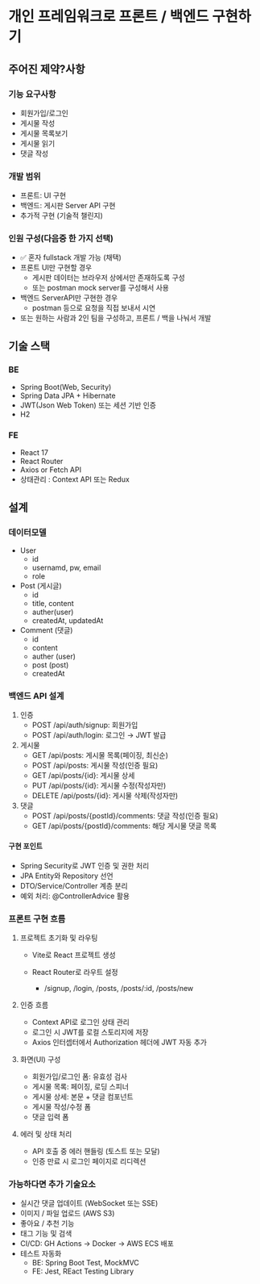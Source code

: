 # 개인 프레임워크로 프론트 / 백엔드 구현하기

## 주어진 제약?사항

### 기능 요구사항
  
- 회원가입/로그인
- 게시물 작성
- 게시물 목록보기
- 게시물 읽기
- 댓글 작성

### 개발 범위

- 프론트: UI 구현
- 백엔드: 게시판 Server API 구현
- 추가적 구현 (기술적 챌린지)

### 인원 구성(다음중 한 가지 선택)

- ✅ 혼자 fullstack 개발 가능 (채택)
- 프론트 UI만 구현할 경우
  - 게시판 데이터는 브라우저 상에서만 존재하도록 구성
  - 또는 postman mock server를 구성해서 사용
- 백엔드 ServerAPI만 구현한 경우
  - postman 등으로 요청을 직접 보내서 시연
- 또는 원하는 사람과 2인 팀을 구성하고, 프론트 / 백을 나눠서 개발

## 기술 스택

### BE

- Spring Boot(Web, Security)
- Spring Data JPA + Hibernate
- JWT(Json Web Token) 또는 세션 기반 인증
- H2

### FE

- React 17
- React Router
- Axios or Fetch API
- 상태관리 : Context API 또는 Redux

## 설계

### 데이터모델

- User
  - id
  - usernamd, pw, email
  - role
- Post (게시글)
  - id
  - title, content
  - auther(user)
  - createdAt, updatedAt
- Comment (댓글)
  - id
  - content
  - auther (user)
  - post (post)
  - createdAt

### 백엔드 API 설계

1. 인증
   - POST /api/auth/signup: 회원가입
   - POST /api/auth/login: 로그인 → JWT 발급
2. 게시물
   - GET /api/posts: 게시물 목록(페이징, 최신순)
   - POST /api/posts: 게시물 작성(인증 필요)
   - GET /api/posts/{id}: 게시물 상세
   - PUT /api/posts/{id}: 게시물 수정(작성자만)
   - DELETE /api/posts/{id}: 게시물 삭제(작성자만)
3. 댓글
   - POST /api/posts/{postId}/comments: 댓글 작성(인증 필요)
   - GET /api/posts/{postId}/comments: 해당 게시물 댓글 목록

#### 구현 포인트

- Spring Security로 JWT 인증 및 권한 처리
- JPA Entity와 Repository 선언
- DTO/Service/Controller 계층 분리
- 예외 처리: @ControllerAdvice 활용

### 프론트 구현 흐름

1. 프로젝트 초기화 및 라우팅

   - Vite로 React 프로젝트 생성  

   - React Router로 라우트 설정
     - /signup, /login, /posts, /posts/:id, /posts/new

2. 인증 흐름

   - Context API로 로그인 상태 관리
   - 로그인 시 JWT를 로컬 스토리지에 저장
   - Axios 인터셉터에서 Authorization 헤더에 JWT 자동 추가

3. 화면(UI) 구성

   - 회원가입/로그인 폼: 유효성 검사
   - 게시물 목록: 페이징, 로딩 스피너
   - 게시물 상세: 본문 + 댓글 컴포넌트
   - 게시물 작성/수정 폼
   - 댓글 입력 폼

4. 에러 및 상태 처리

   - API 호출 중 에러 핸들링 (토스트 또는 모달)
   - 인증 만료 시 로그인 페이지로 리디렉션

### 가능하다면 추가 기술요소

- 실시간 댓글 업데이트 (WebSocket 또는 SSE)
- 이미지 / 파일 업로드 (AWS S3)
- 좋아요 / 추천 기능
- 태그 기능 및 검색
- CI/CD: GH Actions → Docker → AWS ECS 배포
- 테스트 자동화
  - BE: Spring Boot Test, MockMVC
  - FE: Jest, REact Testing Library
